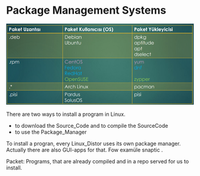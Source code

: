 # Package Management Systems

![package_management](../Images/package_management.png)

There are two ways to install a program in Linux. 
+ to download the Source_Code and to compile the SourceCode
+ to use the Package_Manager

To install a progran, every Linux_Distor uses its own package manager. Actually there are also GUI-apps for that. Fow examüle snaptic .


Packet: Programs, that are already compiled and in a repo served for us to install. 
